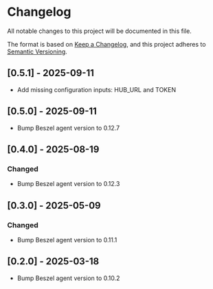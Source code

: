 # Changelog

All notable changes to this project will be documented in this file.

The format is based on [Keep a Changelog](https://keepachangelog.com/en/1.1.0/),
and this project adheres to [Semantic Versioning](https://semver.org/spec/v2.0.0.html).

## [0.5.1] - 2025-09-11

- Add missing configuration inputs: HUB_URL and TOKEN

## [0.5.0] - 2025-09-11

- Bump Beszel agent version to 0.12.7

## [0.4.0] - 2025-08-19

### Changed

- Bump Beszel agent version to 0.12.3

## [0.3.0] - 2025-05-09

### Changed

- Bump Beszel agent version to 0.11.1


## [0.2.0] - 2025-03-18

- Bump Beszel agent version to 0.10.2


